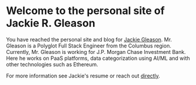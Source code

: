 # Welcome to the personal site of Jackie R. Gleason

You have reached the personal site and blog for [Jackie Gleason](/). Mr. Gleason is a Polyglot Full Stack Engineer from the Columbus region. Currently, Mr. Gleason is working for J.P. Morgan Chase Investment Bank. Here he works on PaaS platforms, data categorization using AI/ML and with other technologies such as Ethereum. 

For more information see Jackie's resume or reach out [directly](jackiegleason+jrgco@gmail.com). 